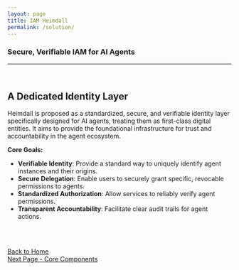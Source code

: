 ```yaml
---
layout: page
title: IAM Heimdall
permalink: /solution/
---
```


### Secure, Verifiable IAM for AI Agents
---

<br>

## A Dedicated Identity Layer

Heimdall is proposed as a standardized, secure, and verifiable identity layer specifically designed for AI agents, treating them as first-class digital entities. It aims to provide the foundational infrastructure for trust and accountability in the agent ecosystem.

**Core Goals:**

- **Verifiable Identity**: Provide a standard way to uniquely identify agent instances and their origins.  
- **Secure Delegation**: Enable users to securely grant specific, revocable permissions to agents.
- **Standardized Authorization**: Allow services to reliably verify agent permissions.
- **Transparent Accountability**: Facilitate clear audit trails for agent actions.
    


<br><br>

[Back to Home](./index.md)<br>
[Next Page - Core Components](./CoreComponents.md)